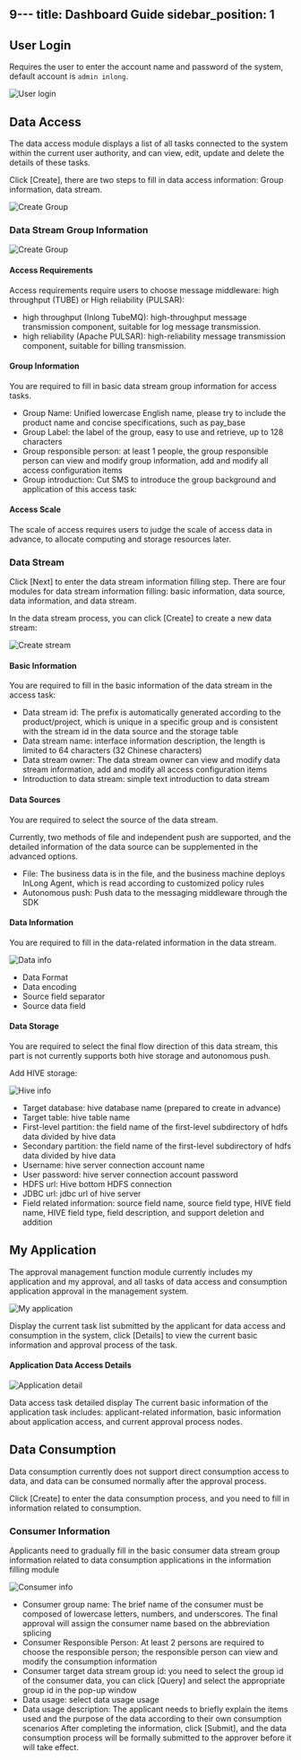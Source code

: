 9---
title: Dashboard Guide
sidebar_position: 1
---

## User Login

Requires the user to enter the account name and password of the system, default account is `admin inlong`.

![User login](img/user-login.png)

## Data Access

The data access module displays a list of all tasks connected to the system within the current user authority, and can
view, edit, update and delete the details of these tasks.

Click [Create], there are two steps to fill in data access information: Group information, data stream.

![Create Group](img/create-group.png)

### Data Stream Group Information

![Create Group](img/group-information.png)

#### Access Requirements

Access requirements require users to choose message middleware: high throughput (TUBE) or High reliability (PULSAR):

- high throughput (Inlong TubeMQ): high-throughput message transmission component, suitable for log message transmission.
- high reliability (Apache PULSAR): high-reliability message transmission component, suitable for billing transmission.

#### Group Information

You are required to fill in basic data stream group information for access tasks.

- Group Name: Unified lowercase English name, please try to include the product name and concise
  specifications, such as pay_base
- Group Label: the label of the group, easy to use and retrieve, up to 128 characters
- Group responsible person: at least 1 people, the group responsible person can view and modify group
  information, add and modify all access configuration items
- Group introduction: Cut SMS to introduce the group background and application of this access task:

#### Access Scale

The scale of access requires users to judge the scale of access data in advance, to allocate computing and storage
resources later.

### Data Stream

Click [Next] to enter the data stream information filling step. There are four modules for data stream information filling:
basic information, data source, data information, and data stream.

In the data stream process, you can click [Create] to create a new data stream:

![Create stream](img/create-stream.png)

#### Basic Information

You are required to fill in the basic information of the data stream in the access task:

- Data stream id: The prefix is automatically generated according to the product/project, which is unique in a 
  specific group and is consistent with the stream id in the data source and the storage table
- Data stream name: interface information description, the length is limited to 64 characters (32 Chinese characters)
- Data stream owner: The data stream owner can view and modify data stream information, add and modify all access
  configuration items
- Introduction to data stream: simple text introduction to data stream

#### Data Sources

You are required to select the source of the data stream.

Currently, two methods of file and independent push are supported, and the detailed information of the data source can
be supplemented in the advanced options.

- File: The business data is in the file, and the business machine deploys InLong Agent, which is read according to
  customized policy rules
- Autonomous push: Push data to the messaging middleware through the SDK

#### Data Information

You are required to fill in the data-related information in the data stream.

![Data info](img/data-info.png)

- Data Format
- Data encoding
- Source field separator
- Source data field

#### Data Storage

You are required to select the final flow direction of this data stream, this part is not currently supports both hive storage
and autonomous push.

Add HIVE storage:

![Hive info](img/hive-info.png)

- Target database: hive database name (prepared to create in advance)
- Target table: hive table name
- First-level partition: the field name of the first-level subdirectory of hdfs data divided by hive data
- Secondary partition: the field name of the first-level subdirectory of hdfs data divided by hive data
- Username: hive server connection account name
- User password: hive server connection account password
- HDFS url: Hive bottom HDFS connection
- JDBC url: jdbc url of hive server
- Field related information: source field name, source field type, HIVE field name, HIVE field type, field description,
  and support deletion and addition

## My Application

The approval management function module currently includes my application and my approval, and all tasks of data access
and consumption application approval in the management system.

![My application](img/my-application.png)

Display the current task list submitted by the applicant for data access and consumption in the system, click [Details]
to view the current basic information and approval process of the task.

#### Application Data Access Details

![Application detail](img/application-detail.png)

Data access task detailed display The current basic information of the application task includes: applicant-related
information, basic information about application access, and current approval process nodes.

## Data Consumption

Data consumption currently does not support direct consumption access to data, and data can be consumed normally after
the approval process.

Click [Create] to enter the data consumption process, and you need to fill in information related to
consumption.

### Consumer Information

Applicants need to gradually fill in the basic consumer data stream group information related to data consumption applications in
the information filling module

![Consumer info](img/consumer-info.png)

- Consumer group name: The brief name of the
  consumer must be composed of lowercase letters, numbers, and underscores. The final approval will assign the consumer
  name based on the abbreviation splicing
- Consumer Responsible Person: At least 2 persons are required to choose the responsible person; the responsible person
  can view and modify the consumption information
- Consumer target data stream group id: you need to select the group id of the consumer data, you can click [Query] and 
  select the appropriate group id in the pop-up window
- Data usage: select data usage usage
- Data usage description: The applicant needs to briefly explain the items used and the purpose of the data according to
  their own consumption scenarios After completing the information, click [Submit], and the data consumption process
  will be formally submitted to the approver before it will take effect.
